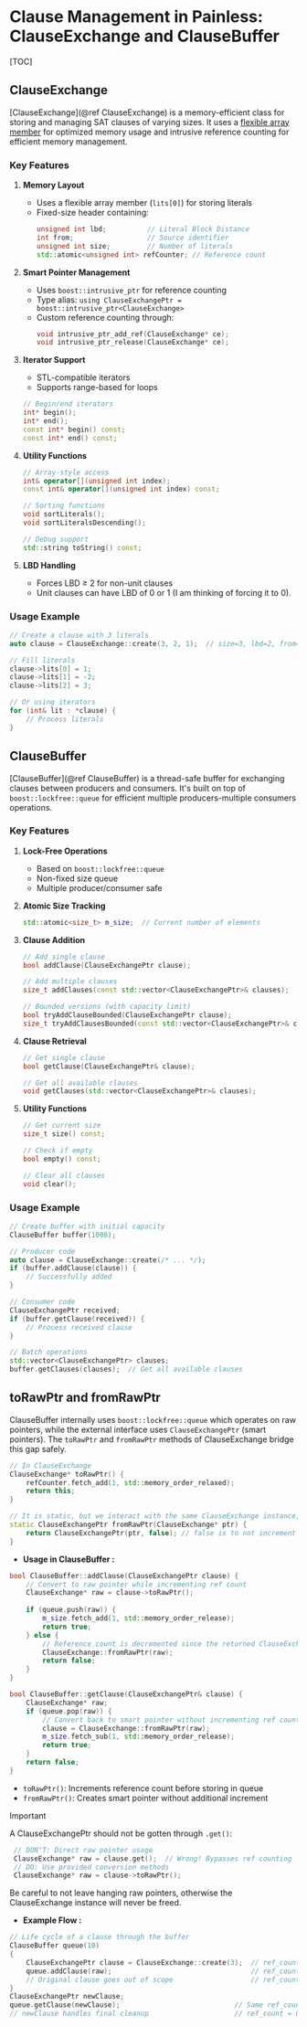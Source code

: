 # Clause Management in Painless: ClauseExchange and ClauseBuffer
[TOC]
## ClauseExchange

[ClauseExchange](@ref ClauseExchange) is a memory-efficient class for storing and managing SAT clauses of varying sizes. It uses a [flexible array member](http://wiki.c2.com/?StructHack) for optimized memory usage and intrusive reference counting for efficient memory management.

### Key Features

1. **Memory Layout**
   - Uses a flexible array member (`lits[0]`) for storing literals
   - Fixed-size header containing:
     ```cpp
     unsigned int lbd;          // Literal Block Distance
     int from;                  // Source identifier
     unsigned int size;         // Number of literals
     std::atomic<unsigned int> refCounter; // Reference count
     ```

2. **Smart Pointer Management**
   - Uses `boost::intrusive_ptr` for reference counting
   - Type alias: `using ClauseExchangePtr = boost::intrusive_ptr<ClauseExchange>`
   - Custom reference counting through:
     ```cpp
     void intrusive_ptr_add_ref(ClauseExchange* ce);
     void intrusive_ptr_release(ClauseExchange* ce);
     ```

3. **Iterator Support**
   - STL-compatible iterators
   - Supports range-based for loops
   ```cpp
   // Begin/end iterators
   int* begin();
   int* end();
   const int* begin() const;
   const int* end() const;
   ```

4. **Utility Functions**
   ```cpp
   // Array-style access
   int& operator[](unsigned int index);
   const int& operator[](unsigned int index) const;
   
   // Sorting functions
   void sortLiterals();
   void sortLiteralsDescending();
   
   // Debug support
   std::string toString() const;
   ```

5. **LBD Handling**
   - Forces LBD ≥ 2 for non-unit clauses
   - Unit clauses can have LBD of 0 or 1 (I am thinking of forcing it to 0).

### Usage Example

```cpp
// Create a clause with 3 literals
auto clause = ClauseExchange::create(3, 2, 1);  // size=3, lbd=2, from=1

// Fill literals
clause->lits[0] = 1;
clause->lits[1] = -2;
clause->lits[2] = 3;

// Or using iterators
for (int& lit : *clause) {
    // Process literals
}
```

## ClauseBuffer

[ClauseBuffer](@ref ClauseBuffer) is a thread-safe buffer for exchanging clauses between producers and consumers. It's built on top of `boost::lockfree::queue` for efficient multiple producers-multiple consumers operations.

### Key Features

1. **Lock-Free Operations**
   - Based on `boost::lockfree::queue`
   - Non-fixed size queue
   - Multiple producer/consumer safe

2. **Atomic Size Tracking**
   ```cpp
   std::atomic<size_t> m_size;  // Current number of elements
   ```

3. **Clause Addition**
   ```cpp
   // Add single clause
   bool addClause(ClauseExchangePtr clause);
   
   // Add multiple clauses
   size_t addClauses(const std::vector<ClauseExchangePtr>& clauses);
   
   // Bounded versions (with capacity limit)
   bool tryAddClauseBounded(ClauseExchangePtr clause);
   size_t tryAddClausesBounded(const std::vector<ClauseExchangePtr>& clauses);
   ```

4. **Clause Retrieval**
   ```cpp
   // Get single clause
   bool getClause(ClauseExchangePtr& clause);
   
   // Get all available clauses
   void getClauses(std::vector<ClauseExchangePtr>& clauses);
   ```

5. **Utility Functions**
   ```cpp
   // Get current size
   size_t size() const;
   
   // Check if empty
   bool empty() const;
   
   // Clear all clauses
   void clear();
   ```

### Usage Example

```cpp
// Create buffer with initial capacity
ClauseBuffer buffer(1000);

// Producer code
auto clause = ClauseExchange::create(/* ... */);
if (buffer.addClause(clause)) {
    // Successfully added
}

// Consumer code
ClauseExchangePtr received;
if (buffer.getClause(received)) {
    // Process received clause
}

// Batch operations
std::vector<ClauseExchangePtr> clauses;
buffer.getClauses(clauses);  // Get all available clauses
```

## toRawPtr and fromRawPtr

ClauseBuffer internally uses `boost::lockfree::queue` which operates on raw pointers, while the external interface uses `ClauseExchangePtr` (smart pointers). The `toRawPtr` and `fromRawPtr` methods of ClauseExchange bridge this gap safely.

```cpp
// In ClauseExchange
ClauseExchange* toRawPtr() {
    refCounter.fetch_add(1, std::memory_order_relaxed);
    return this;
}

// It is static, but we interact with the same ClauseExchange instance, since we have its pointer.
static ClauseExchangePtr fromRawPtr(ClauseExchange* ptr) {
    return ClauseExchangePtr(ptr, false); // false is to not increment the reference counter, since it was incremented at toRawPtr().
}
```

- **Usage in ClauseBuffer :**

```cpp
bool ClauseBuffer::addClause(ClauseExchangePtr clause) {
    // Convert to raw pointer while incrementing ref count
    ClauseExchange* raw = clause->toRawPtr();
    
    if (queue.push(raw)) {
        m_size.fetch_add(1, std::memory_order_release);
        return true;
    } else {
        // Reference count is decremented since the returned ClauseExchangePtr is not stored
        ClauseExchange::fromRawPtr(raw);
        return false;
    }
}

bool ClauseBuffer::getClause(ClauseExchangePtr& clause) {
    ClauseExchange* raw;
    if (queue.pop(raw)) {
        // Convert back to smart pointer without incrementing ref count
        clause = ClauseExchange::fromRawPtr(raw);
        m_size.fetch_sub(1, std::memory_order_release);
        return true;
    }
    return false;
}
```
   - `toRawPtr()`: Increments reference count before storing in queue
   - `fromRawPtr()`: Creates smart pointer without additional increment

> [!important]
> A ClauseExchangePtr should not be gotten through `.get()`:
>  ```cpp
>   // DON'T: Direct raw pointer usage
>   ClauseExchange* raw = clause.get();  // Wrong! Bypasses ref counting
>   // DO: Use provided conversion methods
>   ClauseExchange* raw = clause->toRawPtr();
>   ```
> Be careful to not leave hanging raw pointers, otherwise the ClauseExchange instance will never be freed.


- **Example Flow :**

```cpp
// Life cycle of a clause through the buffer
ClauseBuffer queue(10)
{
    ClauseExchangePtr clause = ClauseExchange::create(3);  // ref_count = 1
    queue.addClause(raw);                                  // ref_count = 2
    // Original clause goes out of scope                   // ref_count = 1
}
ClauseExchangePtr newClause;        
queue.getClause(newClause);                            // Same ref_count = 1
// newClause handles final cleanup                     // ref_count = 0
```